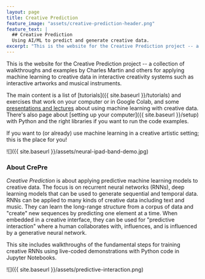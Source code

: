 ```yaml
---
layout: page
title: Creative Prediction
feature_image: "assets/creative-prediction-header.png"
feature_text: |
  ## Creative Prediction
  Using AI/ML to predict and generate creative data.
excerpt: "This is the website for the Creative Prediction project -- a collection of walkthroughs and examples for applying machine learning to creative data in interactive creativity systems such as interactive artworks and musical instruments."
---
```


This is the website for the Creative Prediction project -- a collection of walkthroughs and examples by Charles Martin and others for applying machine learning to creative data in interactive creativity systems such as interactive artworks and musical instruments.

The main content is a list of  [tutorials]({{ site.baseurl }}/tutorials) and exercises that work on your computer or in Google Colab, and some [presentations and lectures](/presentations) about using machine learning with creative data. There's also page about [setting up your computer]({{ site.baseurl }}/setup) with Python and the right libraries if you want to run the code examples.

If you want to (or already) use machine learning in a creative artistic setting; this is the place for you!

![]({{ site.baseurl }}/assets/neural-ipad-band-demo.jpg)

### About CrePre

_Creative Prediction_ is about applying predictive machine learning models to creative data. The focus is on recurrent neural networks (RNNs), deep learning models that can be used to generate sequential and temporal data. RNNs can be applied to many kinds of creative data including text and music. They can learn the long-range structure from a corpus of data and "create" new sequences by predicting one element at a time. When embedded in a creative interface, they can be used for "predictive interaction" where a human collaborates with, influences, and is influenced by a generative neural network.

This site includes walkthroughs of the fundamental steps for training creative RNNs using live-coded demonstrations with Python code in Jupyter Notebooks.

![]({{ site.baseurl }}/assets/predictive-interaction.png)
